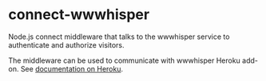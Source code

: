 connect-wwwhisper
=================

Node.js connect middleware that talks to the wwwhisper service to
authenticate and authorize visitors.

The middleware can be used to communicate with wwwhisper Heroku
add-on. See [documentation on
Heroku](https://devcenter.heroku.com/articles/wwwhisper).
